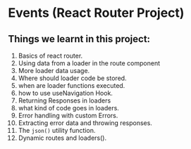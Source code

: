 # Events (React Router Project)

## Things we learnt in this project:

1. Basics of react router.
2. Using data from a loader in the route component
3. More loader data usage.
4. Where should loader code be stored.
5. when are loader functions executed.
6. how to use useNavigation Hook.
7. Returning Responses in loaders
8. what kind of code goes in loaders.
9. Error handling with custom Errors.
10. Extracting error data and throwing responses.
11. The ```json()``` utility function.
12. Dynamic routes and loaders().
